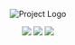 <p align="center">
      <img src="https://i.ibb.co/1KF60PV/image-2024-01-29-21-05-19.png" alt="Project Logo">
</p>

<p align="center">
      <img src="https://img.shields.io/npm/v/react?label=react">
      <img src="https://img.shields.io/npm/v/rea?label=styled-components">
      <img src="https://img.shields.io/npm/v/react-router-dom?label=react-router-dom">
      
      
      
